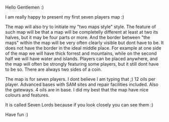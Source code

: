 Hello Gentlemen :)

I am really happy to present my first seven players map :)

The map will also try to initiate my "two maps style" style. The feature of such map will be that a map will be completelly different at least at two its halves, but it may be four parts or more. And the border between "the maps" within the map will be very often clearly visible but dont have to be. It does not have the border in the ideal middle place. For example at one side of the map we will have thick forrest and mountains, while on the second half we will have water and islands. Players can be placed anywhere, and the map will often be strongly featuring some players, but it still dont have to be so. There are always two sides of a coin.

The map is for seven players. I dont believe I am typing that ;) 12 oils per player. Advanced bases with SAM sites and repair facilities included. Also the gateways. 4 oils are in base. I did my best that the map have nice colours and features.

It is called Seven Lords because if you look closely you can see them :)

Have fun :)